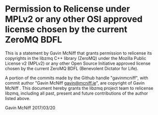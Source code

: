 # Permission to Relicense under MPLv2 or any other OSI approved license chosen by the current ZeroMQ BDFL

This is a statement by Gavin McNiff
that grants permission to relicense its copyrights in the libzmq C++
library (ZeroMQ) under the Mozilla Public License v2 (MPLv2) or any other
Open Source Initiative approved license chosen by the current ZeroMQ
BDFL (Benevolent Dictator for Life).

A portion of the commits made by the Github handle "gavinmcniff", with
commit author "Gavin McNiff <gavin@mcniff.ie>", are copyright of Gavin McNiff .
This document hereby grants the libzmq project team to relicense libzmq,
including all past, present and future contributions of the author listed above.

Gavin McNiff
2017/03/20
